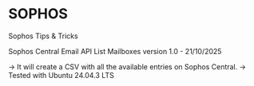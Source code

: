 # SOPHOS
Sophos Tips &amp; Tricks

Sophos Central Email API List Mailboxes version 1.0 - 21/10/2025

-> It will create a CSV with all the available entries on Sophos Central.
-> Tested with Ubuntu 24.04.3 LTS
